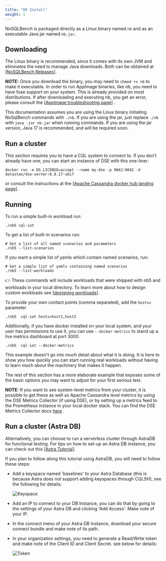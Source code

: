 ```yaml
---
title: "00 Install"
weight: 1
---
```


NoSQLBench is packaged directly as a Linux binary named `nb` and as an executable Java jar named `nb.jar`.

## Downloading

The Linux binary is recommended, since it comes with its own JVM and eliminates the need to manage Java downloads. Both
can be obtained at [[NoSQLBench Releases](https://github.com/nosqlbench/nosqlbench/releases)].

**NOTE:**
Once you download the binary, you may need to `chmod +x nb` to make it executable. In order to 
run AppImage binaries, like nb, you need to have fuse support on your system. This is already 
provided on most distributions. If after downloading and executing nb, you get an error,
please consult the 
[[AppImage troubleshooting page](https://docs.appimage.org/user-guide/run-appimages.html#troubleshooting)]
.

This documentation assumes you are using the Linux binary initiating  NoSqlBench commands with
`./nb`. If you are using the jar, just  replace `./nb` with `java -jar nb.jar` when running 
commands. If you are using the jar version, Java 17 is recommended, and will be required soon.

## Run a cluster

This section requires you to have a CQL system to connect to.  If you don’t already have one, 
you can start an instance of DSE with this one-liner:

    docker run -e DS_LICENSE=accept --name my-dse -p 9042:9042 -d datastax/dse-server:6.8.17-ubi7

or consult the instructions at the
[[Apache Cassandra docker hub landing page](https://hub.docker.com/_/cassandra)].


## Running

To run a simple built-in workload run:

    ./nb5 cql-iot

To get a list of built-in scenarios run:

    # Get a list of all named scenarios and parameters
    ./nb5 --list-scenarios

If you want a simple list of yamls which contain named scenarios, run:

    # Get a simple list of yamls containing named scenarios
    ./nb5 --list-workloads

👉 These commands will include workloads that were shipped with nb5 and
workloads in your local directory. To learn more about how to design
custom workloads see
[[designing workloads](/../workloads_101)].

To provide your own contact points (comma separated), add the `hosts=`
parameter

    ./nb5  cql-iot hosts=host1,host2

Additionally, if you have docker installed on your local system, and your user has permissions to use it, you can use
`--docker-metrics` to stand up a live metrics dashboard at port 3000.

    ./nb5  cql-iot --docker-metrics

This example doesn't go into much detail about what it is doing. It is here to show you how quickly you can start
running real workloads without having to learn much about the machinery that makes it happen.

The rest of this section has a more elaborate example that exposes some of
the basic options you may want to adjust for your first serious test.

**NOTE:**
If you want to see system-level metrics from your cluster, it is possible
to get these as well as Apache Cassandra level metrics by using the DSE
Metrics Collector (if using DSE), or by setting up a metrics feed to the
Prometheus instance in your local docker stack. You can find the DSE
Metrics Collector docs
[here](https://docs.datastax.com/en/monitoring/doc/monitoring/metricsCollector/mcExportMetricsDocker.html)
.

## Run a cluster (Astra DB)

Alternatively, you can choose to run a serverless cluster through AstraDB for functional testing. For tips on how to set-up an Astra DB instance,
you can check out this [[Astra Tutorial](https://github.com/datastaxdevs/workshop-intro-to-cassandra#2-create-a-table)].

If you plan to follow along this tutorial using AstraDB, you will need to follow these steps: 
- Add a keyspace named 'baselines' to your Astra Database (this is because Astra does not support adding keyspaces through CQLSH),
see the following for details:

  ![Keyspace](/../getting_started/keyspace.png)

- Add an IP to connect to your DB Instance, you can do that by going to the settings of your Astra DB 
and clicking 'Add Access'. Make note of your IP.

- In the connect menu of your Astra DB Instance, download your secure connect bundle and make note of its path.

- In your organization settings, you need to generate a Read/Write token and make note of the Client ID and Client Secret. 
see below for details:

  ![Token](/../getting_started/token.png)